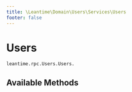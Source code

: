 ```yaml
---
title: \Leantime\Domain\Users\Services\Users
footer: false
---
```


# Users




`leantime.rpc.Users.Users.`


## Available Methods

